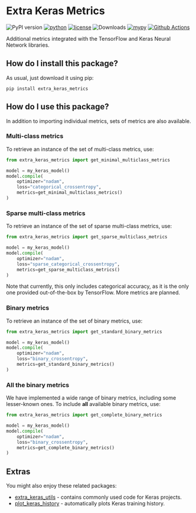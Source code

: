 # Extra Keras Metrics

![PyPI version](https://badge.fury.io/py/extra-keras-metrics.svg)
[![python](https://img.shields.io/pypi/pyversions/extra-keras-metrics)](https://pypi.org/project/extra-keras-metrics/)
[![license](https://img.shields.io/pypi/l/extra-keras-metrics)](https://pypi.org/project/extra-keras-metrics/)
![Downloads](https://pepy.tech/badge/extra-keras-metrics)
[![mypy](https://github.com/LucaCappelletti94/extra_keras_metrics/actions/workflows/mypy.yml/badge.svg)](https://github.com/LucaCappelletti94/extra_keras_metrics/actions/)
[![Github Actions](https://github.com/LucaCappelletti94/extra_keras_metrics/actions/workflows/python.yml/badge.svg)](https://github.com/LucaCappelletti94/extra_keras_metrics/actions/)

Additional metrics integrated with the TensorFlow and Keras Neural Network libraries.

## How do I install this package?

As usual, just download it using pip:

```shell
pip install extra_keras_metrics
```

## How do I use this package?

In addition to importing individual metrics, sets of metrics are also available.

### Multi-class metrics

To retrieve an instance of the set of multi-class metrics, use:

```python
from extra_keras_metrics import get_minimal_multiclass_metrics

model = my_keras_model()
model.compile(
    optimizer="nadam",
    loss="categorical_crossentropy",
    metrics=get_minimal_multiclass_metrics()
)
```

### Sparse multi-class metrics

To retrieve an instance of the set of sparse multi-class metrics, use:

```python
from extra_keras_metrics import get_sparse_multiclass_metrics

model = my_keras_model()
model.compile(
    optimizer="nadam",
    loss="sparse_categorical_crossentropy",
    metrics=get_sparse_multiclass_metrics()
)
```

Note that currently, this only includes categorical accuracy, as it is the only one provided out-of-the-box by TensorFlow. More metrics are planned.

### Binary metrics

To retrieve an instance of the set of binary metrics, use:

```python
from extra_keras_metrics import get_standard_binary_metrics

model = my_keras_model()
model.compile(
    optimizer="nadam",
    loss="binary_crossentropy",
    metrics=get_standard_binary_metrics()
)
```

### All the binary metrics

We have implemented a wide range of binary metrics, including some lesser-known ones. To include **all** available binary metrics, use:

```python
from extra_keras_metrics import get_complete_binary_metrics

model = my_keras_model()
model.compile(
    optimizer="nadam",
    loss="binary_crossentropy",
    metrics=get_complete_binary_metrics()
)
```

## Extras

You might also enjoy these related packages:

- [extra_keras_utils](https://github.com/LucaCappelletti94/extra_keras_utils) - contains commonly used code for Keras projects.
- [plot_keras_history](https://github.com/LucaCappelletti94/plot_keras_history) - automatically plots Keras training history.
